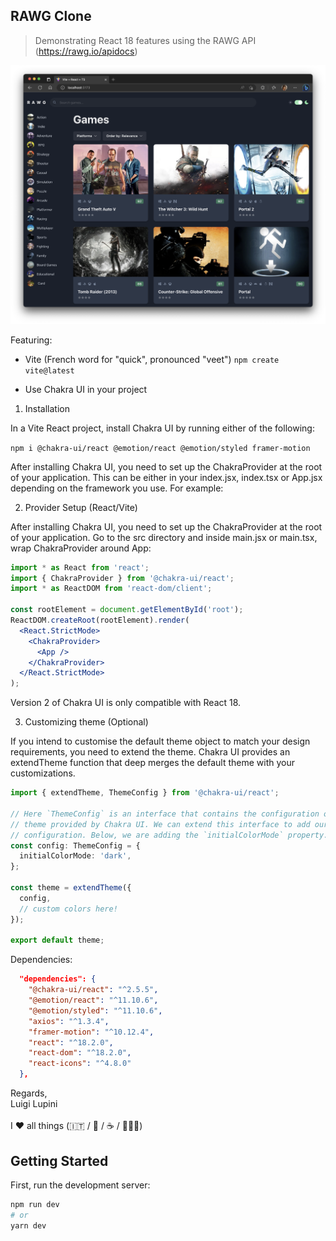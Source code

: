 ## RAWG Clone

> Demonstrating React 18 features using the RAWG API (https://rawg.io/apidocs)

![alt text](./capture.png)

Featuring:

- Vite (French word for "quick", pronounced "veet") `npm create vite@latest`

- Use Chakra UI in your project

1. Installation

In a Vite React project, install Chakra UI by running either of the following:

`npm i @chakra-ui/react @emotion/react @emotion/styled framer-motion`

After installing Chakra UI, you need to set up the ChakraProvider at the root of
your application. This can be either in your index.jsx, index.tsx or App.jsx
depending on the framework you use. For example:

2. Provider Setup (React/Vite)

After installing Chakra UI, you need to set up the ChakraProvider at the root of
your application. Go to the src directory and inside main.jsx or main.tsx, wrap
ChakraProvider around App:

```jsx
import * as React from 'react';
import { ChakraProvider } from '@chakra-ui/react';
import * as ReactDOM from 'react-dom/client';

const rootElement = document.getElementById('root');
ReactDOM.createRoot(rootElement).render(
  <React.StrictMode>
    <ChakraProvider>
      <App />
    </ChakraProvider>
  </React.StrictMode>
);
```

Version 2 of Chakra UI is only compatible with React 18.

3. Customizing theme (Optional)

If you intend to customise the default theme object to match your design
requirements, you need to extend the theme. Chakra UI provides an extendTheme
function that deep merges the default theme with your customizations.

```ts
import { extendTheme, ThemeConfig } from '@chakra-ui/react';

// Here `ThemeConfig` is an interface that contains the configuration of the
// theme provided by Chakra UI. We can extend this interface to add our own
// configuration. Below, we are adding the `initialColorMode` property.
const config: ThemeConfig = {
  initialColorMode: 'dark',
};

const theme = extendTheme({
  config,
  // custom colors here!
});

export default theme;
```

Dependencies:

```json
  "dependencies": {
    "@chakra-ui/react": "^2.5.5",
    "@emotion/react": "^11.10.6",
    "@emotion/styled": "^11.10.6",
    "axios": "^1.3.4",
    "framer-motion": "^10.12.4",
    "react": "^18.2.0",
    "react-dom": "^18.2.0",
    "react-icons": "^4.8.0"
  },
```

Regards, <br />
Luigi Lupini <br />
<br />
I ❤️ all things (🇮🇹 / 🛵 / ☕️ / 👨‍👩‍👧)<br />

## Getting Started

First, run the development server:

```bash
npm run dev
# or
yarn dev
```
